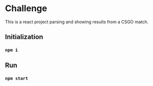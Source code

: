 # Challenge

This is a react project parsing and showing results from a CSGO match.

## Initialization

### `npm i`

## Run

### `npm start`
